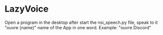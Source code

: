 # LazyVoice

Open a program in the desktop after start the nsi_speech.py file, speak to it "ouvre {name}" name of the App in one word.
Example: "ouvre Discord"
